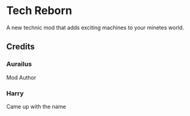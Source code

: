 # Tech Reborn

A new technic mod that adds exciting machines to your minetes world.

## Credits

### Aurailus
Mod Author
### Harry
Came up with the name
